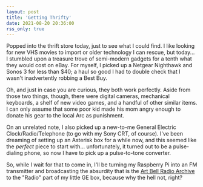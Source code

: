 ```yaml
---
layout: post
title: 'Getting Thrifty'
date: 2021-08-20 20:36:00
rss_only: true
---
```

Popped into the thrift store today, just to see what I could find. I like looking for new VHS movies to import or older technology I can rescue, but today... I stumbled upon a treasure trove of semi-modern gadgets for a tenth what they would cost on eBay. For myself, I picked up a Netgear Nighthawk and Sonos 3 for less than $40; a haul so good I had to double check that I wasn't inadvertently robbing a Best Buy.

Oh, and just in case you are curious, they both work perfectly. Aside from those two things, though, there were digital cameras, mechanical keyboards, a shelf of new video games, and a handful of other similar items. I can only assume that some poor kid made his mom angry enough to donate his gear to the local Arc as punishment.

On an unrelated note, I also picked up a new-to-me General Electric Clock/Radio/Telephone (to go with my Sony CRT, of course). I've been dreaming of setting up an Asterisk box for a while now, and this seemed like the *perfect* piece to start with... unfortunately, it turned out to be a pulse-dialing phone, so now I have to pick up a pulse-to-tone converter.

So, while I wait for that to come in, I'll be turning my Raspberry Pi into an FM transmitter and broadcasting the absurdity that is the [Art Bell Radio Archive](https://archive.org/details/artbellmalachimartin1of71996) to the "Radio" part of my little GE box, because why the hell not, right?
